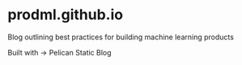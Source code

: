 # prodml.github.io
Blog outlining best practices for building machine learning products

Built with -> Pelican Static Blog

